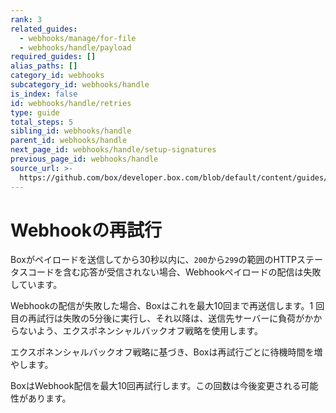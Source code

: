 ```yaml
---
rank: 3
related_guides:
  - webhooks/manage/for-file
  - webhooks/handle/payload
required_guides: []
alias_paths: []
category_id: webhooks
subcategory_id: webhooks/handle
is_index: false
id: webhooks/handle/retries
type: guide
total_steps: 5
sibling_id: webhooks/handle
parent_id: webhooks/handle
next_page_id: webhooks/handle/setup-signatures
previous_page_id: webhooks/handle
source_url: >-
  https://github.com/box/developer.box.com/blob/default/content/guides/webhooks/handle/retries.md
---
```

<!-- alex disable failed -->

# Webhookの再試行

Boxがペイロードを送信してから30秒以内に、`200`から`299`の範囲のHTTPステータスコードを含む応答が受信されない場合、Webhookペイロードの配信は失敗しています。

Webhookの配信が失敗した場合、Boxはこれを最大10回まで再送信します。1 回目の再試行は失敗の5分後に実行し、それ以降は、送信先サーバーに負荷がかからないよう、エクスポネンシャルバックオフ戦略を使用します。

エクスポネンシャルバックオフ戦略に基づき、Boxは再試行ごとに待機時間を増やします。

<Message type="notice">

BoxはWebhook配信を最大10回再試行します。この回数は今後変更される可能性があります。

</Message>
